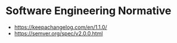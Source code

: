 # Software Engineering Normative

- <https://keepachangelog.com/en/1.1.0/>
- <https://semver.org/spec/v2.0.0.html>
